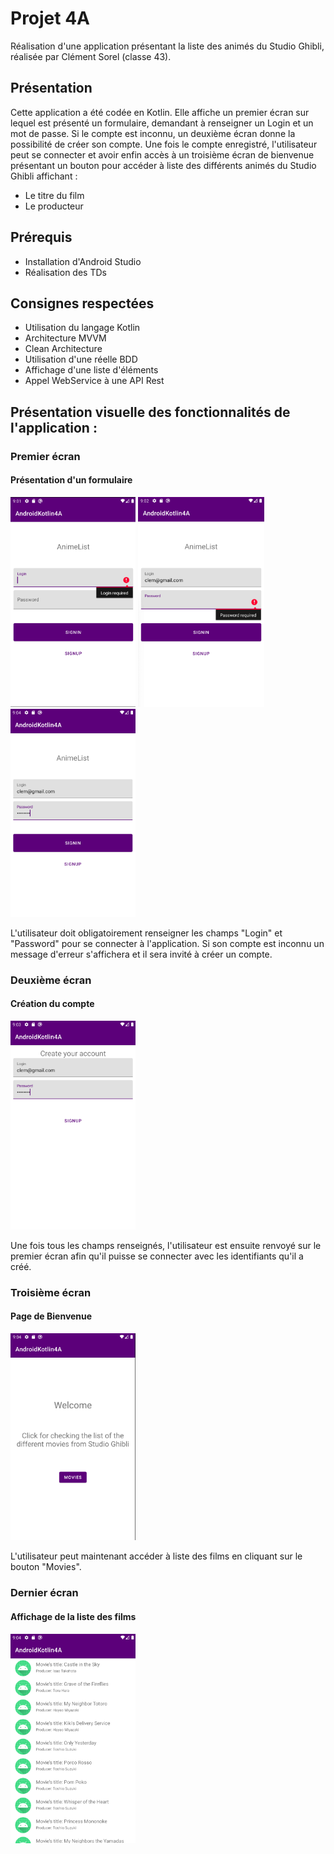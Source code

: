 # Projet 4A
Réalisation d'une application présentant la liste des animés du Studio Ghibli, réalisée par Clément Sorel (classe 43).

## Présentation
Cette application a été codée en Kotlin. Elle affiche un premier écran sur lequel est présenté un formulaire, demandant à renseigner un Login et un mot de passe. 
Si le compte est inconnu, un deuxième écran donne la possibilité de créer son compte. Une fois le compte enregistré, l'utilisateur peut se connecter et avoir enfin accès à un troisième écran de bienvenue présentant un bouton pour accéder à liste des différents animés du Studio Ghibli affichant : 
- Le titre du film
- Le producteur

## Prérequis
- Installation d'Android Studio
- Réalisation des TDs

## Consignes respectées
- Utilisation du langage Kotlin
- Architecture MVVM
- Clean Architecture
- Utilisation d'une réelle BDD
- Affichage d'une liste d'éléments
- Appel WebService à une API Rest

## Présentation visuelle des fonctionnalités de l'application :

### Premier écran
#### Présentation d'un formulaire

<img src="Images_Appli/login.png" width="200"> <img src="Images_Appli/password.png" width="202"> <img src="Images_Appli/Connexion.png" width="200">

L'utilisateur doit obligatoirement renseigner les champs "Login" et "Password" pour se connecter à l'application. Si son compte est inconnu un message d'erreur s'affichera et il sera invité à créer un compte.

### Deuxième écran
#### Création du compte 

<img src="Images_Appli/Create_Account.png" width="200">

Une fois tous les champs renseignés, l'utilisateur est ensuite renvoyé sur le premier écran afin qu'il puisse se connecter avec les identifiants qu'il a créé.

### Troisième écran
#### Page de Bienvenue

<img src="Images_Appli/Check_List.png" width="200">

L'utilisateur peut maintenant accéder à liste des films en cliquant sur le bouton "Movies".

### Dernier écran
#### Affichage de la liste des films

<img src="Images_Appli/List_Movies.png" width="200">

